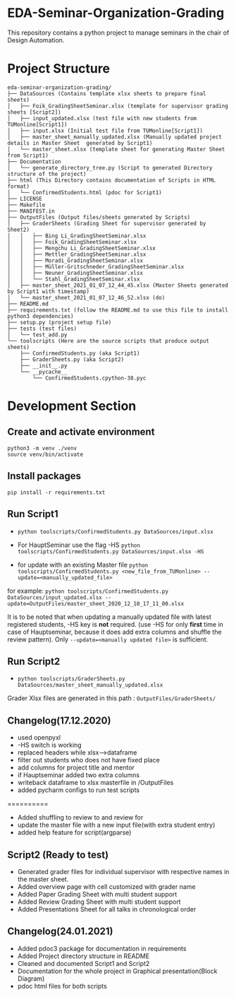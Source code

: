 # EDA-Seminar-Organization-Grading

This repository contains a python project to manage seminars in the chair of Design Automation.

# Project Structure

```
eda-seminar-organization-grading/
├── DataSources (Contains template xlsx sheets to prepare final sheets)
│   ├── Foik_GradingSheetSeminar.xlsx (template for supervisor grading sheets [Script2])
│   ├── input_updated.xlsx (test file with new students from TUMonline[Script1])
│   ├── input.xlsx (Initial test file from TUMonline[Script1])
│   ├── master_sheet_manually_updated.xlsx (Manually updated project details in Master Sheet  generated by Script1)
│   └── master_sheet.xlsx (template sheet for generating Master Sheet from Script1)
├── Documentation
│   └── generate_directory_tree.py (Script to generated Directory structure of the project)
├── html (This Directory contains documentation of Scripts in HTML format)
│   └── ConfirmedStudents.html (pdoc for Script1)
├── LICENSE 
├── Makefile
├── MANIFEST.in
├── OutputFiles (Output files/sheets generated by Scripts)
│   ├── GraderSheets (Grading Sheet for supervisor generated by Sheet2)
│   │   ├── Bing Li_GradingSheetSeminar.xlsx
│   │   ├── Foik_GradingSheetSeminar.xlsx
│   │   ├── Mengchu Li_GradingSheetSeminar.xlsx
│   │   ├── Mettler_GradingSheetSeminar.xlsx
│   │   ├── Moradi_GradingSheetSeminar.xlsx
│   │   ├── Müller-Gritschneder_GradingSheetSeminar.xlsx
│   │   ├── Neuner_GradingSheetSeminar.xlsx
│   │   └── Stahl_GradingSheetSeminar.xlsx
│   ├── master_sheet_2021_01_07_12_44_45.xlsx (Master Sheets generated by Script1 with timestamp)
│   └── master_sheet_2021_01_07_12_46_52.xlsx (do)
├── README.md
├── requirements.txt (follow the README.md to use this file to install python3 dependencies)
├── setup.py (project setup file)
├── tests (test files)
│   └── test_add.py
└── toolscripts (Here are the source scripts that produce output sheets)
    ├── ConfirmedStudents.py (aka Script1)
    ├── GraderSheets.py (aka Script2)
    ├── __init__.py
    └── __pycache__
        └── ConfirmedStudents.cpython-38.pyc

```

# Development Section

## Create and activate environment
```python3 -m venv ./venv```  
```source venv/bin/activate```

## Install packages
```pip install -r requirements.txt```

## Run Script1
* ```python toolscripts/ConfirmedStudents.py DataSources/input.xlsx```

* For HauptSeminar use the flag -HS
```python toolscripts/ConfirmedStudents.py DataSources/input.xlsx -HS```

* for update with an existing Master file
```python toolscripts/ConfirmedStudents.py <new_file_from_TUMonline> --update=<manually_updated_file> ```

for example:
```python toolscripts/ConfirmedStudents.py DataSources/input_updated.xlsx --update=OutputFiles/master_sheet_2020_12_10_17_11_00.xlsx```

It is to be noted that when updating a manually updated file with latest registered students, -HS key is **not** required. (use -HS for only **first** time in case of Hauptseminar, because it does add extra columns and shuffle the review pattern).
Only ```--update=<manually updated file>``` is sufficient.

## Run Script2
* ```python toolscripts/GraderSheets.py DataSources/master_sheet_manually_updated.xlsx```

Grader Xlsx files are generated in this path :
```OutputFiles/GraderSheets/```
## Changelog(17.12.2020)
* used openpyxl
* -HS switch is working 
* replaced headers while xlsx-->dataframe
* filter out students who does not have fixed place
* add columns for project title and mentor
* if Hauptseminar added two extra columns
* writeback dataframe to xlsx masterfile in /OutputFiles 
* added pycharm configs to run test scripts

==========

* Added shuffling to review to and review for
* update the master file with a new input file(with extra student entry)
* added help feature for script(argparse)

## Script2 (Ready to test)
* Generated grader files for individual supervisor with respective names in the master sheet.
* Added overview page with cell customized with grader name
* Added Paper Grading Sheet with multi student support
* Added Review Grading Sheet with multi student support
* Added Presentations Sheet for all talks in chronological order

## Changelog(24.01.2021)
* Added pdoc3 package for documentation in requirements
* Added Project directory structure in README
* Cleaned and documented Script1 and Script2
* Documentation for the whole project in Graphical presentation(Block Diagram)
* pdoc html files for both scripts
